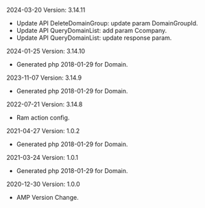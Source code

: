 2024-03-20 Version: 3.14.11
- Update API DeleteDomainGroup: update param DomainGroupId.
- Update API QueryDomainList: add param Ccompany.
- Update API QueryDomainList: update response param.


2024-01-25 Version: 3.14.10
- Generated php 2018-01-29 for Domain.

2023-11-07 Version: 3.14.9
- Generated php 2018-01-29 for Domain.

2022-07-21 Version: 3.14.8
- Ram action config.

2021-04-27 Version: 1.0.2
- Generated php 2018-01-29 for Domain.

2021-03-24 Version: 1.0.1
- Generated php 2018-01-29 for Domain.

2020-12-30 Version: 1.0.0
- AMP Version Change.


